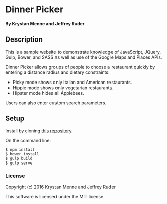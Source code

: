 # Dinner Picker

#### By Krystan Menne and Jeffrey Ruder

## Description

This is a sample website to demonstrate knowledge of JavaScript, JQuery, Gulp, Bower, and SASS as well as use of the Google Maps and Places APIs.

Dinner Picker allows groups of people to choose a restaurant quickly by entering a distance radius and dietary constraints:
* Picky mode shows only Italian and American restaurants.
* Hippie mode shows only vegetarian restaurants.
* Hipster mode hides all Applebees.

Users can also enter custom search parameters.

## Setup

Install by cloning [this repository](https://github.com/gitKrystan/js-github-api.git).

On the command line:
```
$ npm install
$ bower install
$ gulp build
$ gulp serve
```

### License

Copyright (c) 2016 Krystan Menne and Jeffrey Ruder

This software is licensed under the MIT license.
